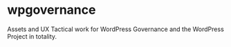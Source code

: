 # wpgovernance
Assets and UX Tactical work for WordPress Governance and the WordPress Project in totality. 
